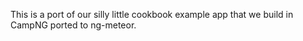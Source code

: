 This is a port of our silly little cookbook example app that we
build in CampNG ported to ng-meteor.
